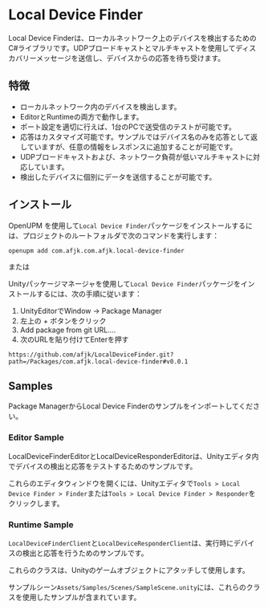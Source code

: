 # Local Device Finder

Local Device Finderは、ローカルネットワーク上のデバイスを検出するためのC#ライブラリです。UDPブロードキャストとマルチキャストを使用してディスカバリーメッセージを送信し、デバイスからの応答を待ち受けます。
## 特徴
- ローカルネットワーク内のデバイスを検出します。
- EditorとRuntimeの両方で動作します。
- ポート設定を適切に行えば、1台のPCで送受信のテストが可能です。
- 応答はカスタマイズ可能です。サンプルではデバイス名のみを応答として返していますが、任意の情報をレスポンスに追加することが可能です。
- UDPブロードキャストおよび、ネットワーク負荷が低いマルチキャストに対応しています。
- 検出したデバイスに個別にデータを送信することが可能です。

## インストール

OpenUPM を使用して`Local Device Finder`パッケージをインストールするには、プロジェクトのルートフォルダで次のコマンドを実行します：

```
openupm add com.afjk.com.afjk.local-device-finder
```

または

Unityパッケージマネージャを使用して`Local Device Finder`パッケージをインストールするには、次の手順に従います：

1.	UnityEditorでWindow -> Package Manager
2.	左上の + ボタンをクリック
3.	Add package from git URL....
4.	次のURLを貼り付けてEnterを押す

```
https://github.com/afjk/LocalDeviceFinder.git?path=/Packages/com.afjk.local-device-finder#v0.0.1
```

## Samples
Package ManagerからLocal Device Finderのサンプルをインポートしてください。

### Editor Sample

LocalDeviceFinderEditorとLocalDeviceResponderEditorは、Unityエディタ内でデバイスの検出と応答をテストするためのサンプルです。 

これらのエディタウィンドウを開くには、Unityエディタで`Tools > Local Device Finder > Finder`または`Tools > Local Device Finder > Responder`をクリックします。  

### Runtime Sample

`LocalDeviceFinderClient`と`LocalDeviceResponderClient`は、実行時にデバイスの検出と応答を行うためのサンプルです。

これらのクラスは、Unityのゲームオブジェクトにアタッチして使用します。

サンプルシーン`Assets/Samples/Scenes/SampleScene.unity`には、これらのクラスを使用したサンプルが含まれています。
